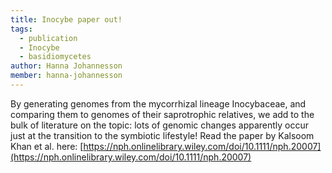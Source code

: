 ```yaml
---
title: Inocybe paper out!
tags:
  - publication
  - Inocybe
  - basidiomycetes
author: Hanna Johannesson
member: hanna-johannesson
---
```


By generating genomes from the mycorrhizal lineage Inocybaceae, and comparing them to genomes of their saprotrophic relatives, we add to the bulk of literature on the topic: lots of genomic changes apparently occur just at the transition to the symbiotic lifestyle! Read the paper by Kalsoom Khan et al. here: [https://nph.onlinelibrary.wiley.com/doi/10.1111/nph.20007](https://nph.onlinelibrary.wiley.com/doi/10.1111/nph.20007)